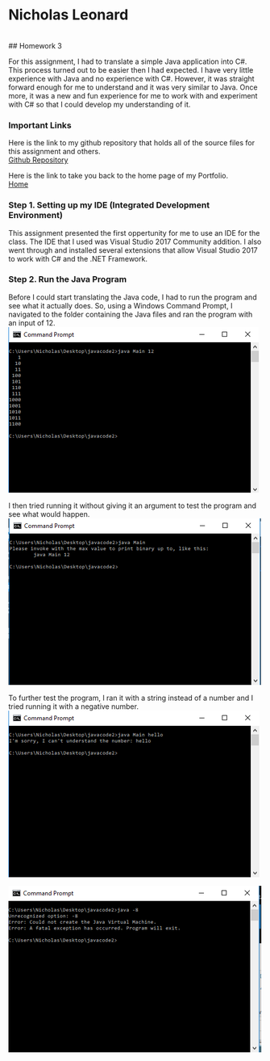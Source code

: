 # Nicholas Leonard
<br/>
## Homework 3

For this assignment, I had to translate a simple Java application into C#. This process turned out to be easier then I had expected. I have very little experience with Java and no experience with C#. However, it was straight forward enough for me to understand and it was very similar to Java. Once more, it was a new and fun experience for me to work with and experiment with C# so that I could develop my understanding of it.

### Important Links
Here is the link to my github repository that holds all of the source files for this assignment and others.<br/>
[Github Repository](https://github.com/NicholasLeonard/NicholasLeonard.github.io)<br/>

Here is the link to take you back to the home page of my Portfolio.<br/>
[Home](../index.md)

### Step 1. Setting up my IDE (Integrated Development Environment)

This assignment presented the first oppertunity for me to use an IDE for the class. The IDE that I used was Visual Studio 2017 Community addition. I also went through and installed several extensions that allow Visual Studio 2017 to work with C# and the .NET Framework.

### Step 2. Run the Java Program

Before I could start translating the Java code, I had to run the program and see what it actually does. So, using a Windows Command Prompt, I navigated to the folder containing the Java files and ran the program with an input of 12.
![picture](../Portfolio_Photos/Java12.PNG)

I then tried running it without giving it an argument to test the program and see what would happen.
![picture](../Portfolio_Photos/JavaNoI.PNG)

To further test the program, I ran it with a string instead of a number and I tried running it with a negative number.
![picture](../Portfolio_Photos/JavaFormat.PNG)

![picture](../Portfolio_Photos/JavaNegative.PNG)
